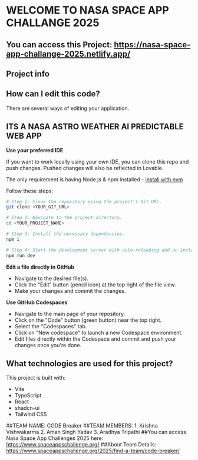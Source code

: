 # WELCOME TO NASA SPACE APP CHALLANGE 2025

## You can access this Project: https://nasa-space-app-challange-2025.netlify.app/

## Project info


## How can I edit this code?

There are several ways of editing your application.

## ITS A NASA ASTRO WEATHER AI PREDICTABLE WEB APP 


**Use your preferred IDE**

If you want to work locally using your own IDE, you can clone this repo and push changes. Pushed changes will also be reflected in Lovable.

The only requirement is having Node.js & npm installed - [install with nvm](https://github.com/nvm-sh/nvm#installing-and-updating)

Follow these steps:

```sh
# Step 1: Clone the repository using the project's Git URL.
git clone <YOUR_GIT_URL>

# Step 2: Navigate to the project directory.
cd <YOUR_PROJECT_NAME>

# Step 3: Install the necessary dependencies.
npm i

# Step 4: Start the development server with auto-reloading and an instant preview.
npm run dev
```

**Edit a file directly in GitHub**

- Navigate to the desired file(s).
- Click the "Edit" button (pencil icon) at the top right of the file view.
- Make your changes and commit the changes.

**Use GitHub Codespaces**

- Navigate to the main page of your repository.
- Click on the "Code" button (green button) near the top right.
- Select the "Codespaces" tab.
- Click on "New codespace" to launch a new Codespace environment.
- Edit files directly within the Codespace and commit and push your changes once you're done.

## What technologies are used for this project?

This project is built with:

- Vite
- TypeScript
- React
- shadcn-ui
- Tailwind CSS

##TEAM NAME: CODE Breaker
##TEAM MEMBERS: 1. Krishna Vishwakarma 2. Aman Singh Yadav 3. Aradhya Tripathi
##You can access Nasa Space App Challenges 2025 here: https://www.spaceappschallenge.org/
##About Team Details: https://www.spaceappschallenge.org/2025/find-a-team/code-breaker/


